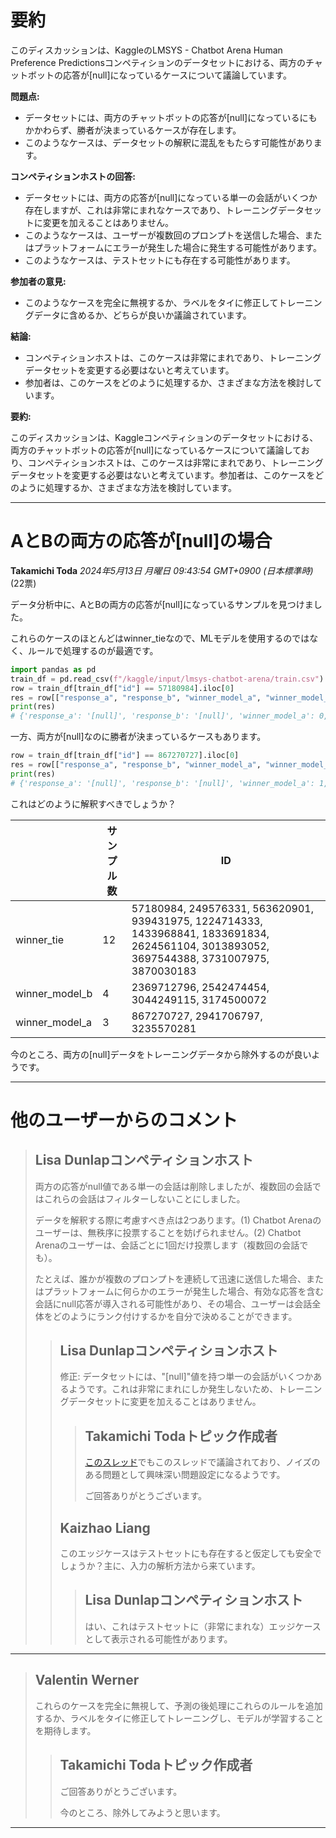 # 要約 
このディスカッションは、KaggleのLMSYS - Chatbot Arena Human Preference Predictionsコンペティションのデータセットにおける、両方のチャットボットの応答が[null]になっているケースについて議論しています。

**問題点:**

* データセットには、両方のチャットボットの応答が[null]になっているにもかかわらず、勝者が決まっているケースが存在します。
* このようなケースは、データセットの解釈に混乱をもたらす可能性があります。

**コンペティションホストの回答:**

* データセットには、両方の応答が[null]になっている単一の会話がいくつか存在しますが、これは非常にまれなケースであり、トレーニングデータセットに変更を加えることはありません。
* このようなケースは、ユーザーが複数回のプロンプトを送信した場合、またはプラットフォームにエラーが発生した場合に発生する可能性があります。
* このようなケースは、テストセットにも存在する可能性があります。

**参加者の意見:**

* このようなケースを完全に無視するか、ラベルをタイに修正してトレーニングデータに含めるか、どちらが良いか議論されています。

**結論:**

* コンペティションホストは、このケースは非常にまれであり、トレーニングデータセットを変更する必要はないと考えています。
* 参加者は、このケースをどのように処理するか、さまざまな方法を検討しています。

**要約:**

このディスカッションは、Kaggleコンペティションのデータセットにおける、両方のチャットボットの応答が[null]になっているケースについて議論しており、コンペティションホストは、このケースは非常にまれであり、トレーニングデータセットを変更する必要はないと考えています。参加者は、このケースをどのように処理するか、さまざまな方法を検討しています。


---
# AとBの両方の応答が[null]の場合

**Takamichi Toda** *2024年5月13日 月曜日 09:43:54 GMT+0900 (日本標準時)* (22票)

データ分析中に、AとBの両方の応答が[null]になっているサンプルを見つけました。

これらのケースのほとんどはwinner_tieなので、MLモデルを使用するのではなく、ルールで処理するのが最適です。

```python
import pandas as pd
train_df = pd.read_csv(f"/kaggle/input/lmsys-chatbot-arena/train.csv")
row = train_df[train_df["id"] == 57180984].iloc[0]
res = row[["response_a", "response_b", "winner_model_a", "winner_model_b", "winner_tie"]].to_dict()
print(res)
# {'response_a': '[null]', 'response_b': '[null]', 'winner_model_a': 0, 'winner_model_b': 0, 'winner_tie': 1}
```

一方、両方が[null]なのに勝者が決まっているケースもあります。

```python
row = train_df[train_df["id"] == 867270727].iloc[0]
res = row[["response_a", "response_b", "winner_model_a", "winner_model_b", "winner_tie"]].to_dict()
print(res)
# {'response_a': '[null]', 'response_b': '[null]', 'winner_model_a': 1, 'winner_model_b': 0, 'winner_tie': 0}
```

これはどのように解釈すべきでしょうか？

|  | サンプル数 | ID |
| --- | --- | --- |
| winner_tie | 12 | 57180984, 249576331, 563620901, 939431975, 1224714333, 1433968841, 1833691834, 2624561104, 3013893052, 3697544388, 3731007975, 3870030183 |
| winner_model_b | 4 | 2369712796, 2542474454, 3044249115, 3174500072 |
| winner_model_a | 3 | 867270727, 2941706797, 3235570281 |

今のところ、両方の[null]データをトレーニングデータから除外するのが良いようです。

---
# 他のユーザーからのコメント

> ## Lisa Dunlapコンペティションホスト
> 
> 両方の応答がnull値である単一の会話は削除しましたが、複数回の会話ではこれらの会話はフィルターしないことにしました。
> 
> データを解釈する際に考慮すべき点は2つあります。(1) Chatbot Arenaのユーザーは、無秩序に投票することを妨げられません。(2) Chatbot Arenaのユーザーは、会話ごとに1回だけ投票します（複数回の会話でも）。
> 
> たとえば、誰かが複数のプロンプトを連続して迅速に送信した場合、またはプラットフォームに何らかのエラーが発生した場合、有効な応答を含む会話にnull応答が導入される可能性があり、その場合、ユーザーは会話全体をどのようにランク付けするかを自分で決めることができます。
> 
> 
> 
> > ## Lisa Dunlapコンペティションホスト
> > 
> > 修正: データセットには、"[null]"値を持つ単一の会話がいくつかあるようです。これは非常にまれにしか発生しないため、トレーニングデータセットに変更を加えることはありません。
> > 
> > 
> > 
> > > ## Takamichi Todaトピック作成者
> > > 
> > > [このスレッド](https://www.kaggle.com/competitions/lmsys-chatbot-arena/discussion/502449)でもこのスレッドで議論されており、ノイズのある問題として興味深い問題設定になるようです。
> > > 
> > > ご回答ありがとうございます。
> > > 
> > > 
> > ## Kaizhao Liang
> > 
> > このエッジケースはテストセットにも存在すると仮定しても安全でしょうか？主に、入力の解析方法から来ています。
> > 
> > 
> > 
> > > ## Lisa Dunlapコンペティションホスト
> > > 
> > > はい、これはテストセットに（非常にまれな）エッジケースとして表示される可能性があります。
> > > 
> > > 
> > > 
---
> ## Valentin Werner
> 
> これらのケースを完全に無視して、予測の後処理にこれらのルールを追加するか、ラベルをタイに修正してトレーニングし、モデルが学習することを期待します。
> 
> 
> 
> > ## Takamichi Todaトピック作成者
> > 
> > ご回答ありがとうございます。
> > 
> > 今のところ、除外してみようと思います。
> > 
> > 
> > 
---


